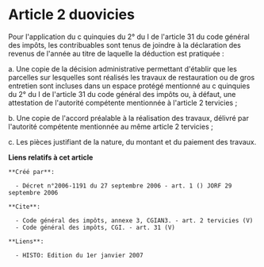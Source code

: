 # Article 2 duovicies

Pour l'application du c quinquies du 2° du I de l'article 31 du code général des impôts, les contribuables sont tenus de
joindre à la déclaration des revenus de l'année au titre de laquelle la déduction est pratiquée : 

a. Une copie de la décision administrative permettant d'établir que les parcelles sur lesquelles sont réalisés les travaux de
restauration ou de gros entretien sont incluses dans un espace protégé mentionné au c quinquies du 2° du I de l'article 31 du
code général des impôts ou, à défaut, une attestation de l'autorité compétente mentionnée à l'article 2 tervicies ; 

b. Une copie de l'accord préalable à la réalisation des travaux, délivré par l'autorité compétente mentionnée au même article
2 tervicies ; 

c. Les pièces justifiant de la nature, du montant et du paiement des travaux.

**Liens relatifs à cet article**

	**Créé par**:

	  - Décret n°2006-1191 du 27 septembre 2006 - art. 1 () JORF 29 septembre 2006

	**Cite**:

	  - Code général des impôts, annexe 3, CGIAN3. - art. 2 tervicies (V)
	  - Code général des impôts, CGI. - art. 31 (V)

	**Liens**:

	  - HISTO: Edition du 1er janvier 2007
